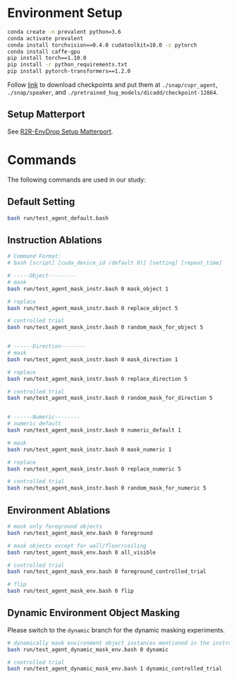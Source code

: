# Environment Setup

```bash
conda create -n prevalent python=3.6
conda activate prevalent
conda install torchvision==0.4.0 cudatoolkit=10.0 -c pytorch
conda install caffe-gpu
pip install torch==1.10.0
pip install -r python_requirements.txt
pip install pytorch-transformers==1.2.0 
```

Follow [link](./original_README.md#train-agent-for-r2r) to download checkpoints and put them at `./snap/cvpr_agent`, `./snap/speaker`, and `./pretrained_hug_models/dicadd/checkpoint-12864`.

## Setup Matterport
See [R2R-EnvDrop Setup Matterport](../R2R-EnvDrop/README.md#setup-matterport).

# Commands

The following commands are used in our study:


## Default Setting

```bash
bash run/test_agent_default.bash
```


## Instruction Ablations

```bash
# Command Format: 
# bash [script] [cuda_device_id (default 0)] [setting] [repeat_time]

# -----Object---------
# mask
bash run/test_agent_mask_instr.bash 0 mask_object 1

# replace
bash run/test_agent_mask_instr.bash 0 replace_object 5

# controlled trial
bash run/test_agent_mask_instr.bash 0 random_mask_for_object 5


# ------Direction--------
# mask
bash run/test_agent_mask_instr.bash 0 mask_direction 1

# replace
bash run/test_agent_mask_instr.bash 0 replace_direction 5

# controlled trial
bash run/test_agent_mask_instr.bash 0 random_mask_for_direction 5


# ------Numeric--------
# numeric default
bash run/test_agent_mask_instr.bash 0 numeric_default 1

# mask
bash run/test_agent_mask_instr.bash 0 mask_numeric 1

# replace
bash run/test_agent_mask_instr.bash 0 replace_numeric 5

# controlled trial
bash run/test_agent_mask_instr.bash 0 random_mask_for_numeric 5
```

## Environment Ablations

```bash
# mask only foreground objects
bash run/test_agent_mask_env.bash 0 foreground

# mask objects except for wall/floor/ceiling
bash run/test_agent_mask_env.bash 0 all_visible

# controlled trial
bash run/test_agent_mask_env.bash 0 foreground_controlled_trial

# flip
bash run/test_agent_mask_env.bash 0 flip

```

## Dynamic Environment Object Masking

Please switch to the `dynamic` branch for the dynamic masking experiments.

```bash
# dynamically mask environment object instances mentioned in the instructions
bash run/test_agent_dynamic_mask_env.bash 0 dynamic

# controlled trial
bash run/test_agent_dynamic_mask_env.bash 1 dynamic_controlled_trial
```